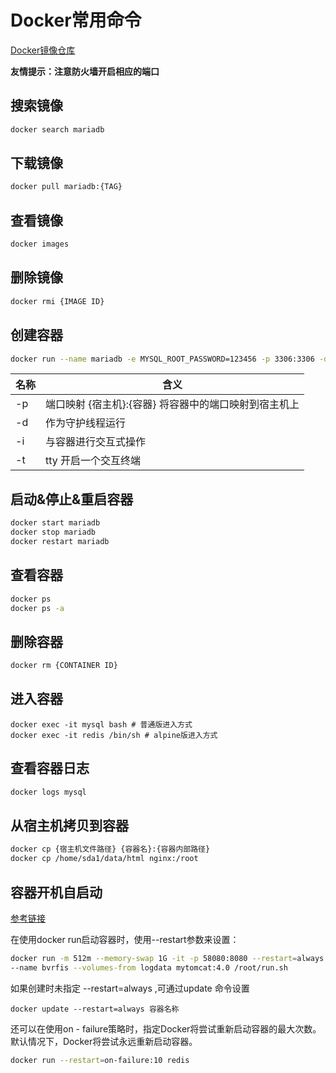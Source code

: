 # Docker常用命令

[Docker镜像仓库](https://hub.docker.com/)

**友情提示：注意防火墙开启相应的端口**

## 搜索镜像

```bash
docker search mariadb
```

## 下载镜像

```bash
docker pull mariadb:{TAG} 
```

## 查看镜像

```bash
docker images
```

## 删除镜像

```bash
docker rmi {IMAGE ID}
```

## 创建容器

```bash
docker run --name mariadb -e MYSQL_ROOT_PASSWORD=123456 -p 3306:3306 -d arm64v8/mariadb:10.1
```

| 名称 | 含义                                                  |
| ---- | ----------------------------------------------------- |
| -p   | 端口映射 {宿主机}:{容器} 将容器中的端口映射到宿主机上 |
| -d   | 作为守护线程运行                                      |
| -i   | 与容器进行交互式操作                                  |
| -t   | tty 开启一个交互终端                                  |

## 启动&停止&重启容器

```bash
docker start mariadb
docker stop mariadb
docker restart mariadb
```

## 查看容器

```bash
docker ps
docker ps -a
```

## 删除容器

```bash
docker rm {CONTAINER ID}
```

## 进入容器

```
docker exec -it mysql bash # 普通版进入方式
docker exec -it redis /bin/sh # alpine版进入方式 
```

## 查看容器日志

```bash
docker logs mysql
```

## 从宿主机拷贝到容器

```bash
docker cp {宿主机文件路径} {容器名}:{容器内部路径}
docker cp /home/sda1/data/html nginx:/root 
```

## 容器开机自启动

[参考链接](https://blog.csdn.net/xtjatswc/article/details/86586769)

在使用docker run启动容器时，使用--restart参数来设置：

```bash
docker run -m 512m --memory-swap 1G -it -p 58080:8080 --restart=always   
--name bvrfis --volumes-from logdata mytomcat:4.0 /root/run.sh
```

如果创建时未指定 --restart=always ,可通过update 命令设置

```
docker update --restart=always 容器名称 
```

还可以在使用on - failure策略时，指定Docker将尝试重新启动容器的最大次数。默认情况下，Docker将尝试永远重新启动容器。

```bash
docker run --restart=on-failure:10 redis  
```



